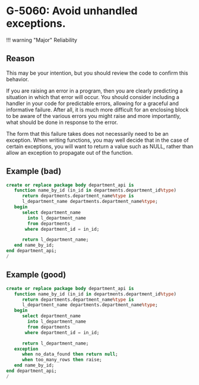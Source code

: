 # G-5060: Avoid unhandled exceptions.

!!! warning "Major"
    Reliability

## Reason

This may be your intention, but you should review the code to confirm this behavior. 

If you are raising an error in a program, then you are clearly predicting a situation in which that error will occur. You should consider including a handler in your code for predictable errors, allowing for a graceful and informative failure. After all, it is much more difficult for an enclosing block to be aware of the various errors you might raise and more importantly, what should be done in response to the error. 

The form that this failure takes does not necessarily need to be an exception. When writing functions, you may well decide that in the case of certain exceptions, you will want to return a value such as NULL, rather than allow an exception to propagate out of the function. 

## Example (bad)

``` sql
create or replace package body department_api is
   function name_by_id (in_id in departments.department_id%type) 
      return departments.department_name%type is
      l_department_name departments.department_name%type;
   begin
      select department_name
        into l_department_name
        from departments
       where department_id = in_id;

      return l_department_name;   
   end name_by_id;
end department_api;
/
```

## Example (good)

``` sql
create or replace package body department_api is
   function name_by_id (in_id in departments.department_id%type) 
      return departments.department_name%type is
      l_department_name departments.department_name%type;
   begin
      select department_name
        into l_department_name
        from departments
       where department_id = in_id;

      return l_department_name;  
   exception
      when no_data_found then return null;
      when too_many_rows then raise;
   end name_by_id;
end department_api;
/
```